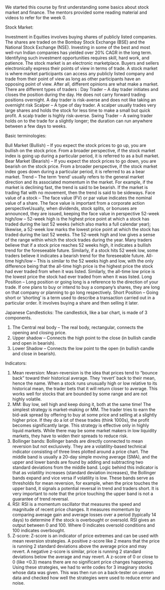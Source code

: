 We started this course by first understanding some basics about stock market and finance. The mentors provided some reading material and videos to refer for the week 0. 

Stock Market:

Investment in Equities involves buying shares of publicly listed companies. The shares are traded on the Bombay Stock Exchange (BSE) and the National Stock Exchange (NSE).
Investing in some of the best and most well-run Indian companies has yielded over 20% CAGR in the long term. Identifying such investment opportunities requires skill, hard work, and patience.
The stock market is an electronic marketplace. Buyers and sellers electronically express their points of view in terms of trade. 
A stock market is where market participants can access any publicly listed company and trade from their point of view as long as other participants have an opposing point of view. After all, different opinions are what make a market.
There are different types of traders :
Day Trader – A day trader initiates and closes the position during the day. He does not carry forward trading positions overnight. A day trader is risk-averse and does not like taking an overnight risk
Scalper – A type of day trader. A scalper usually trades very large shares and holds the stock for less time to make a small but quick profit. A scalp trader is highly risk-averse.
Swing Trader – A swing trader holds on to the trade for a slightly longer; the duration can run anywhere between a few days to weeks. 

Basic terminologies:

 Bull Market (Bullish) – If you expect the stock prices to go up, you are bullish on the stock price. From a broader perspective, if the stock market index is going up during a particular period, it is referred to as a bull market. 
 Bear Market (Bearish) – If you expect the stock prices to go down, you are bearish on the stock price. From a broader perspective, if the stock market index goes down during a particular period, it is referred to as a bear market.
 Trend – The term ‘trend’ usually refers to the general market direction and its associated momentum in the market. For example, if the market is declining fast, the trend is said to be bearish. If the market is trading flat with no movement, then the trend is said to be sideways.
 Face value of a stock – The face value (FV) or par value indicates the nominal value of a share. The face value is important from a corporate action perspectiveUsually, when dividends, stock splits, or bonuses are announced, they are issued, keeping the face value in perspective
 52-week high/low – 52-week high is the highest price point at which a stock has traded during the last 52 weeks (which also marks a full calendar year); likewise, a 52-week low marks the lowest price point at which the stock has traded during the last 52 weeks. The 52-week high and low gives a sense of the range within which the stock trades during the year. Many traders believe that if a stock price reaches 52 weeks high, it indicates a bullish trend for the foreseeable future. Similarly, if a stock hits 52 week low, some traders believe it indicates a bearish trend for the foreseeable future.
 All-time high/low – This is similar to the 52 weeks high and low, with the only difference being that the all-time high price is the highest price the stock had ever traded from when it was listed. Similarly, the all-time low price is the lowest price the stock had ever traded from when it was listed.
 Long Position – Long position or going long is a reference to the direction of your trade. If one plans to buy or intend to buy a company’s shares, they are long on that company or planning to go long respectively. 
 Short Position – Going short or ‘shorting’ is a term used to describe a transaction carried out in a particular order. It involves buying a share and then selling it later.
 
Japanese Candlesticks:
The candlestick, like a bar chart, is made of 3 components.
1.	The Central real body – The real body, rectangular, connects the opening and closing price.
2.	Upper shadow – Connects the high point to the close (in bullish candle and open in bearish).
3.	Lower Shadow – Connects the low point to the open (in bullish candle and close in bearish).
   
Indicators: 
1.	Mean reversion: Mean-reversion is the idea that prices tend to “bounce back” toward their historical average. They ‘revert’ back to their mean, hence the name.
When a stock runs unusually high or low relative to its historical mean, the trader bets that it will return closer to average. This works well for stocks that are bounded by some range and are not highly volatile.
2.	MM: Buy low, sell high and keep doing it, both at the same time! The simplest strategy is market-making or MM. The trader tries to earn the bid-ask spread by offering to buy at some price and selling at a slightly higher price. If they do a lot of these trades (think 1000s), the profit becomes significantly large. This strategy is effective only in highly liquid markets. While there may be some market makers in low liquidity markets, they have to widen their spreads to reduce risk.
3.	Bollinger bands: Bollinger bands are directly connected to mean reversion but not exclusively. They are a volatility-based technical indicator consisting of three lines plotted around a price chart. The middle band is usually a 20-day simple moving average (SMA), and the upper and lower bands are found by adding and subtracting two standard deviations from the middle band. Logic behind this indicator is that as volatility increases (standard deviation increases), the Bollinger bands expand and vice versa if volatility is low. These bands serve as thresholds for mean reversion, for example, when the price touches the upper band, it signals a potential reversal in trend and traders short. It is very important to note that the price touching the upper band is not a guarantee of trend reversal.
4.	RSI: RSI is a momentum oscillator that measures the speed and magnitude of recent price changes. It measures momentum by comparing average gain and average losses over a period (typically 14 days) to determine if the stock is overbought or oversold. RSI gives an output between 0 and 100. Where 0 indicates oversold conditions and 100 indicates overbought.
5.	Z-score: Z-score is an indicator of price extremes and can be used with mean reversion strategies. A positive z-score like 2 means that the price is running 2 standard deviations above the average price and may revert. A negative z-score is similar, price is running 2 standard deviations below the average and may revert. A z-score of 0 or close to 0 (like <0.3) means there are no significant price changes happening.
Using these strategies, we had to write codes for 3 imaginary stocks whose data was given. This was then run on a back-tester on unseen data and checked how well the strategies were used to reduce error and noise.



